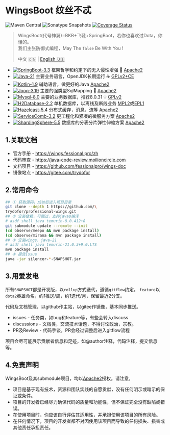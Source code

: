 # WingsBoot 纹丝不忒

![Maven Central](https://img.shields.io/maven-central/v/pro.fessional/wings?color=00DD00)
![Sonatype Snapshots](https://img.shields.io/nexus/s/pro.fessional/wings?server=https%3A%2F%2Foss.sonatype.org)
[![Coverage Status](https://coveralls.io/repos/github/trydofor/professional-wings/badge.svg)](https://coveralls.io/github/trydofor/professional-wings)

> WingsBoot(代号神翼)=BKB+飞鞋+SpringBoot，若你也喜欢过Dota，你懂的。  
> 我们主张防御式编程，May The `false` Be With You !
> 
> 中文 🇨🇳 | [English 🇺🇸](readme.md)

* [![SpringBoot-3.3](https://img.shields.io/badge/springboot-3.3-green?logo=springboot)](https://spring.io/projects/spring-boot) 框架哲学和约定下的无入侵性增强 🌱 [Apache2]
* [![Java-21](https://img.shields.io/badge/java-21-gold)](https://adoptium.net/temurin/releases/?version=11) 主要业务语言，OpenJDK长期运行 ☕️ [GPLv2+CE]
* [![Kotlin-1.9](https://img.shields.io/badge/kotlin-1.9-gold)](https://kotlinlang.org/docs/reference/) 辅助语言，做更好的Java [Apache2]
* [![Jooq-3.19](https://img.shields.io/badge/jooq-3.19-cyan)](https://www.jooq.org/download/)  主要的强类型SqlMapping 🏅 [Apache2]
* [![Mysql-8.0](https://img.shields.io/badge/mysql-8.0-blue)](https://dev.mysql.com/downloads/mysql/) 主要的业务数据库，推荐8.0.31 💡 [GPLv2]
* [![H2Database-2.2](https://img.shields.io/badge/h2db-2.2-blue)](https://h2database.com/html/main.html) 单机数据库，以离线及断线业务 [MPL2]或[EPL1]
* [![Hazelcast-5.4](https://img.shields.io/badge/hazelcast-5.4-violet)](https://docs.hazelcast.com/hazelcast/) 分布式缓存，消息，流等 [Apache2]
* [![ServiceComb-3.2](https://img.shields.io/badge/servicecomb-3.2-violet)](https://servicecomb.apache.org) 更工程化和紧凑的微服务方案 [Apache2]
* [![ShardingSphere-5.5](https://img.shields.io/badge/shardingsphere-5.5-violet)](https://shardingsphere.apache.org) 数据库的分表分片弹性伸缩方案 [Apache2]

[Apache2]: https://www.apache.org/licenses/LICENSE-2.0
[GPLv2+CE]: https://openjdk.org/legal/gplv2+ce.html
[GPLv2]: http://www.gnu.org/licenses/old-licenses/gpl-2.0.html
[MPL2]: https://www.mozilla.org/MPL/2.0
[EPL1]: https://opensource.org/licenses/eclipse-1.0.php

## 1.关联文档

* 官方手册 - <https://wings.fessional.pro/zh>
* 代码审查 - <https://java-code-review.moilioncircle.com>
* 文档项目 - <https://github.com/fessionalpro/wings-doc>
* 镜像站点 - <https://gitee.com/trydofor>

## 2.常用命令

```bash
## ① 获取源码，成功后进入项目目录
git clone --depth 1 https://github.com/\
trydofor/professional-wings.git
## ② 安装依赖，可跳过，支持java8编译
# asdf shell java temurin-8.0.412+8
git submodule update --remote --init
(cd observe/meepo && mvn package install)
(cd observe/mirana && mvn package install)
## ③ 安装wings，java-21
# asdf shell java temurin-21.0.3+9.0.LTS
mvn package install
## ④ 报告Issue
java -jar silencer-*-SNAPSHOT.jar
```

## 3.用爱发电

所有`SNAPSHOT`都是开发版，以`rollup`方式迭代，遵循`gitflow`约定。
`feature`以`dota2`英雄命名，约1推送/周，约1迭代/月，保留最近2分支。

代码及文档管理，以github作主站，以gitee作镜像，基本同步推送。

* issues - 任务类，如bug和feature等，有些会转入discuss
* discussions - 文档类，交流技术话题，不得讨论政治，宗教。
* PR及Review - 代码手谈，PR会经过调整后进入gitflow流程

项目会尽可能展示贡献者信息和足迹，如@author注释，代码注释，提交信息等。

## 4.免责声明

WingsBoot及其submodule项目，均以[Apache2]授权。请注意，

* 项目是基于现有技术，资源和团队实践的自愿贡献，没有任何明示或暗示的保证或条件。
* 项目的开发者已经尽力确保代码的质量和功能性，但不保证完全没有缺陷或错误。
* 在使用项目时，你应该自行评估其适用性，并承担使用该项目的所有风险。
* 在任何情况下，项目的开发者都不对因使用该项目而导致的任何损失、损害或其他责任承担责任。
